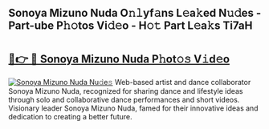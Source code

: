 ## Sonoya Mizuno Nuda O𝚗𝚕yf𝚊ns L𝚎a𝚔ed N𝚞𝚍es - Part-ube P𝚑𝚘tos Vi𝚍𝚎o - H𝚘𝚝 Part L𝚎a𝚔s Ti7aH

# <h2><a href="http://kf7d2t.oniu.top/?m=Sonoya+Mizuno+Nuda">🔗👉 🔴 Sonoya Mizuno Nuda P𝚑ot𝚘𝚜 V𝚒d𝚎o</a></h2>

[![Sonoya Mizuno Nuda Nu𝚍e𝚜](https://i.imgur.com/0qMVB7G.gif)](http://kf7d2t.oniu.top/?m=Sonoya+Mizuno+Nuda)
Web-based artist and dance collaborator Sonoya Mizuno Nuda, recognized for sharing dance and lifestyle ideas through solo and collaborative dance performances and short videos. Visionary leader Sonoya Mizuno Nuda, famed for their innovative ideas and dedication to creating a better future.  
